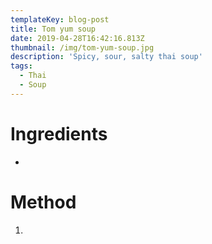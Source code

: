 ```yaml
---
templateKey: blog-post
title: Tom yum soup
date: 2019-04-28T16:42:16.813Z
thumbnail: /img/tom-yum-soup.jpg
description: 'Spicy, sour, salty thai soup'
tags:
  - Thai
  - Soup
---
```

# 

# Ingredients

*   

# Method

1.
